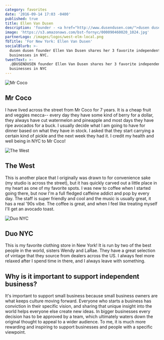```yaml
---
category: favorites
date: '2016-09-14 17:03 -0400'
published: true
title: Ellen Van Dusen
description: 'founder - <a href="http://www.dusendusen.com/">dusen dusen</a>'
image: 'https://s3.amazonaws.com/bst-fornyc/000090460020_1024.jpg'
partnerLogo: /images/logos/west-elm-local.png
fbTitle: 'For New York: Ellen Van Dusen'
socialBlurb: >-
  dusen dusen founder Ellen Van Dusen shares her 3 favorite independent
  businesses in NYC.
tweetText: >-
  .@DUSENDUSEN founder Ellen Van Dusen shares her 3 favorite independent
  businesses in NYC
---
```

![Mr Coco](https://s3.amazonaws.com/bst-fornyc/Ellen%20Van%20Dusen%20Mr%20Coco.jpg)
## Mr Coco
I have lived across the street from Mr Coco for 7 years. It is a cheap fruit and veggies mecca-- every day they have some kind of berry for a dollar, they always have cut watermelon and pineapple and most days they have ripe avocados for a buck. I usually decide what I am going to have for dinner based on what they have in stock. I asked that they start carrying a certain kind of pickle and the next week they had it. I credit my health and well being in NYC to Mr Coco!

![The West](https://s3.amazonaws.com/bst-fornyc/Ellen%20Van%20Dusen%20The%20West.jpg)
## The West
This is another place that I originally was drawn to for convenience sake (my studio is across the street), but it has quickly carved out a little place in my heart as one of my favorite spots. I was new to coffee when I started going there, but now I'm a full fledged caffeine addict and pop by every day. The staff is super friendly and cool and the music is usually great, it has a real '90s vibe. The coffee is great, and when I feel like treating myself I'll get an avocado toast.

![Duo NYC](https://s3.amazonaws.com/bst-fornyc/Ellen%20Van%20Dusen%20Duo%20NYC.jpg)
## Duo NYC
This is my favorite clothing store in New York! It is run by two of the best people in the world, sisters Wendy and LaRae. They have a great selection of vintage that they source from dealers across the US. I always feel more relaxed after I spend time in there, and I always leave with something.

## Why is it important to support independent business?
It's important to support small business because small business owners are what keeps culture moving forward. Everyone who starts a business has conviction in their specific vision, and sharing that unique insight into the world helps everyone else create new ideas. In bigger businesses every decision has to be approved by a team, which ultimately waters down the original thought to appeal to a wider audience. To me, it is much more rewarding and inspiring to support businesses and people with a specific viewpoint.
